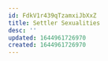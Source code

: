 ```yaml
---
id: FdkV1r439qTzamxiJbXxZ
title: Settler Sexualities
desc: ''
updated: 1644961726970
created: 1644961726970
---
```


